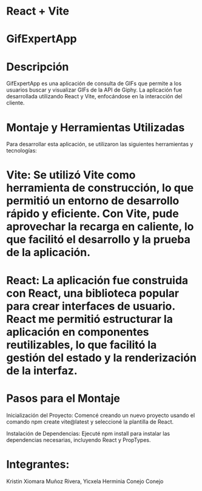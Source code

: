 # React + Vite

# GifExpertApp
# Descripción
GifExpertApp es una aplicación de consulta de GIFs que permite a los usuarios buscar y visualizar GIFs de la API de Giphy. La aplicación fue desarrollada utilizando React y Vite, enfocándose en la interacción del cliente.

# Montaje y Herramientas Utilizadas
Para desarrollar esta aplicación, se utilizaron las siguientes herramientas y tecnologías:

# Vite: Se utilizó Vite como herramienta de construcción, lo que permitió un entorno de desarrollo rápido y eficiente. Con Vite, pude aprovechar la recarga en caliente, lo que facilitó el desarrollo y la prueba de la aplicación.

# React: La aplicación fue construida con React, una biblioteca popular para crear interfaces de usuario. React me permitió estructurar la aplicación en componentes reutilizables, lo que facilitó la gestión del estado y la renderización de la interfaz.

# Pasos para el Montaje
Inicialización del Proyecto: Comencé creando un nuevo proyecto usando el comando npm create vite@latest y seleccioné la plantilla de React.

Instalación de Dependencias: Ejecuté npm install para instalar las dependencias necesarias, incluyendo React y PropTypes.

# Integrantes:
Kristin Xiomara Muñoz Rivera, 
Yicxela Herminia Conejo Conejo
